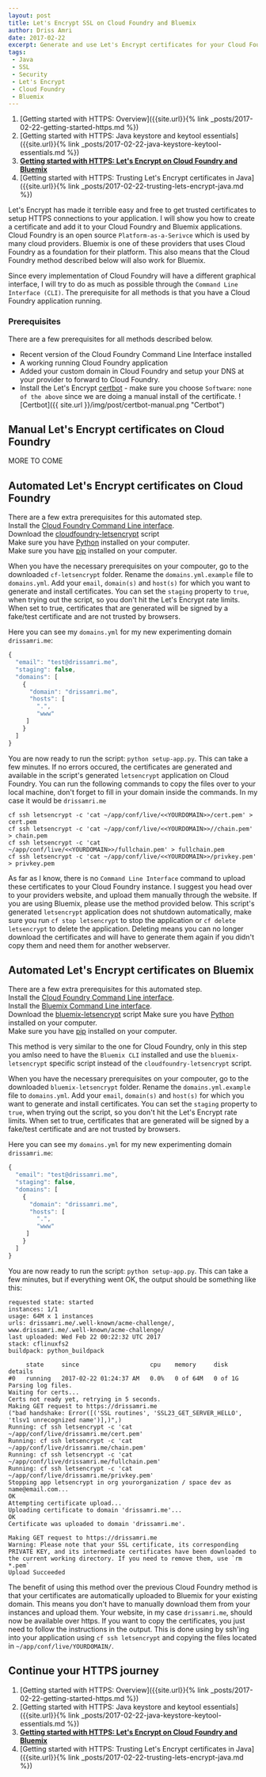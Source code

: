 ```yaml
---
layout: post
title: Let's Encrypt SSL on Cloud Foundry and Bluemix
author: Driss Amri
date: 2017-02-22
excerpt: Generate and use Let's Encrypt certificates for your Cloud Foundry and Bluemix applications
tags:
 - Java
 - SSL
 - Security 
 - Let's Encrypt
 - Cloud Foundry
 - Bluemix
---
```

1. [Getting started with HTTPS: Overview]({{site.url}}{% link _posts/2017-02-22-getting-started-https.md %})
2. [Getting started with HTTPS: Java keystore and keytool essentials]({{site.url}}{% link _posts/2017-02-22-java-keystore-keytool-essentials.md %})
3. **[Getting started with HTTPS: Let's Encrypt on Cloud Foundry and Bluemix]()**
4. [Getting started with HTTPS: Trusting Let's Encrypt certificates in Java]({{site.url}}{% link _posts/2017-02-22-trusting-lets-encrypt-java.md %})

Let's Encrypt has made it terrible easy and free to get trusted certificates to setup HTTPS connections to your application. I will show you how to create a certificate and add it to your Cloud Foundry and Bluemix applications. Cloud Foundry is an open source `Platform-as-a-Serivce` which is used by many cloud providers. Bluemix is one of these providers that uses Cloud Foundry as a foundation for their platform. This also means that the Cloud Foundry method described below will also work for Bluemix. 

Since every implementation of Cloud Foundry will have a different graphical interface, I will try to do as much as possible through the `Command Line Interface (CLI)`. The prerequisite for all methods is that you have a Cloud Foundry application running. 

### Prerequisites
There are a few prerequisites for all methods described below. 
- Recent version of the Cloud Foundry Command Line Interface installed
- A working running Cloud Foundry application
- Added your custom domain in Cloud Foundry and setup your DNS at your provider to forward to Cloud Foundry.
- Install the Let's Encrypt [certbot](https://certbot.eff.org/) - make sure you choose `Software`: `none of the above` since we are doing a manual install of the certificate.
![Certbot]({{ site.url }}/img/post/certbot-manual.png "Certbot")

## Manual Let's Encrypt certificates on Cloud Foundry

MORE TO COME

## Automated Let's Encrypt certificates on Cloud Foundry

There are a few extra prerequisites for this automated step.  
Install the [Cloud Foundry Command Line interface](http://docs.cloudfoundry.org/cf-cli/install-go-cli.html).  
Download the [cloudfoundry-letsencrypt](https://github.com/bsyk/cf-letsencrypt) script  
Make sure you have [Python](https://www.python.org/downloads/) installed on your computer.  
Make sure you have [pip](https://pip.pypa.io/en/stable/installing/) installed on your computer.  

When you have the necessary prerequisites on your compouter, go to the downloaded `cf-letsencrypt` folder. Rename the `domains.yml.example` file to `domains.yml`. Add your `email`, `domain(s)` and `host(s)` for which you want to generate and install certificates. You can set the `staging` property to `true`, when trying out the script, so you don't hit the Let's Encrypt rate limits. When set to true, certificates that are generated will be signed by a fake/test certificate and are not trusted by browsers. 

Here you can see my `domains.yml` for my new experimenting domain `drissamri.me`:

```javascript
{
  "email": "test@drissamri.me",
  "staging": false,
  "domains": [
    {
      "domain": "drissamri.me",
      "hosts": [
        ".",
        "www"
     ]
    }
  ]
}
```
You are now ready to run the script: `python setup-app.py`. This can take a few minutes. If no errors occured, the certificates are generated and available in the script's generated `letsencrypt` application on Cloud Foundry. You can run the following commands to copy the files over to your local machine, don't forget to fill in your domain inside the commands. In my case it would be `drissamri.me`

```shell
cf ssh letsencrypt -c 'cat ~/app/conf/live/<<YOURDOMAIN>>/cert.pem' > cert.pem
cf ssh letsencrypt -c 'cat ~/app/conf/live/<<YOURDOMAIN>>//chain.pem' > chain.pem
cf ssh letsencrypt -c 'cat ~/app/conf/live/<<YOURDOMAIN>>/fullchain.pem' > fullchain.pem
cf ssh letsencrypt -c 'cat ~/app/conf/live/<<YOURDOMAIN>>/privkey.pem' > privkey.pem
```

As far as I know, there is no `Command Line Interface` command to upload these certificates to your Cloud Foundry instance. I suggest you head over to your providers website, and upload them manually through the website. If you are using Bluemix, please use the method provided below. This script's generated `letsencrypt` application does not shutdown automatically, make sure you run `cf stop letsencrypt` to stop the application or `cf delete letsencrypt` to delete the application. Deleting means you can no longer download the certificates and will have to generate them again if you didn't copy them and need them for another webserver.

## Automated Let's Encrypt certificates on Bluemix

There are a few extra prerequisites for this automated step.  
Install the [Cloud Foundry Command Line interface](http://docs.cloudfoundry.org/cf-cli/install-go-cli.html).  
Install the [Bluemix Command Line interface](http://clis.ng.bluemix.net/ui/home.html).  
Download the [bluemix-letsencrypt](https://github.com/ibmjstart/bluemix-letsencrypt) script
Make sure you have [Python](https://www.python.org/downloads/) installed on your computer.  
Make sure you have [pip](https://pip.pypa.io/en/stable/installing/) installed on your computer.  

This method is very similar to the one for Cloud Foundry, only in this step you amlso need to have the `Bluemix CLI` installed and use the `bluemix-letsencrypt` specific script instead of the `cloudfoundry-letsencrypt` script. 

When you have the necessary prerequisites on your compouter, go to the downloaded `bluemix-letsencrypt` folder. Rename the `domains.yml.example` file to `domains.yml`. Add your `email`, `domain(s)` and `host(s)` for which you want to generate and install certificates. You can set the `staging` property to `true`, when trying out the script, so you don't hit the Let's Encrypt rate limits. When set to true, certificates that are generated will be signed by a fake/test certificate and are not trusted by browsers. 

Here you can see my `domains.yml` for my new experimenting domain `drissamri.me`:

```javascript
{
  "email": "test@drissamri.me",
  "staging": false,
  "domains": [
    {
      "domain": "drissamri.me",
      "hosts": [
        ".",
        "www"
     ]
    }
  ]
}
```

You are now ready to run the script: `python setup-app.py`. This can take a few minutes, but if everything went OK, the output should be something like this: 
```shell
requested state: started
instances: 1/1
usage: 64M x 1 instances
urls: drissamri.me/.well-known/acme-challenge/, www.drissamri.me/.well-known/acme-challenge/
last uploaded: Wed Feb 22 00:22:32 UTC 2017
stack: cflinuxfs2
buildpack: python_buildpack

     state     since                    cpu    memory     disk      details
#0   running   2017-02-22 01:24:37 AM   0.0%   0 of 64M   0 of 1G
Parsing log files.
Waiting for certs...
Certs not ready yet, retrying in 5 seconds.
Making GET request to https://drissamri.me
("bad handshake: Error([('SSL routines', 'SSL23_GET_SERVER_HELLO', 'tlsv1 unrecognized name')],)",)
Running: cf ssh letsencrypt -c 'cat ~/app/conf/live/drissamri.me/cert.pem'
Running: cf ssh letsencrypt -c 'cat ~/app/conf/live/drissamri.me/chain.pem'
Running: cf ssh letsencrypt -c 'cat ~/app/conf/live/drissamri.me/fullchain.pem'
Running: cf ssh letsencrypt -c 'cat ~/app/conf/live/drissamri.me/privkey.pem'
Stopping app letsencrypt in org yourorganization / space dev as name@email.com...
OK
Attempting certificate upload...
Uploading certificate to domain 'drissamri.me'...
OK
Certificate was uploaded to domain 'drissamri.me'.

Making GET request to https://drissamri.me
Warning: Please note that your SSL certificate, its corresponding PRIVATE KEY, and its intermediate certificates have been downloaded to the current working directory. If you need to remove them, use `rm *.pem`
Upload Succeeded
```

The benefit of using this method over the previous Cloud Foundry method is that your certificates are automatically uploaded to Bluemix for your existing domain. This means you don't have to manually download them from your instances and upload them. Your website, in my case `drissamri.me`, should now be available over https. If you want to copy the certificates, you just need to follow the instructions in the output. This is done using by ssh'ing into your application using `cf ssh letsencrypt` and copying the files located in `~/app/conf/live/YOURDOMAIN/`.

## Continue your HTTPS journey
1. [Getting started with HTTPS: Overview]({{site.url}}{% link _posts/2017-02-22-getting-started-https.md %})
2. [Getting started with HTTPS: Java keystore and keytool essentials]({{site.url}}{% link _posts/2017-02-22-java-keystore-keytool-essentials.md %})
3. **[Getting started with HTTPS: Let's Encrypt on Cloud Foundry and Bluemix]()**
4. [Getting started with HTTPS: Trusting Let's Encrypt certificates in Java]({{site.url}}{% link _posts/2017-02-22-trusting-lets-encrypt-java.md %})
